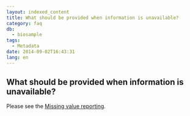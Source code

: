 ```yaml
---
layout: indexed_content
title: What should be provided when information is unavailable?
category: faq
db:
  - biosample
tags: 
  - Metadata
date: 2014-09-02T16:43:31
lang: en
---
```


## What should be provided when information is unavailable?

Please see the <a href="/biosample/submission-e.html#missing-value-reporting">Missing value reporting</a>.